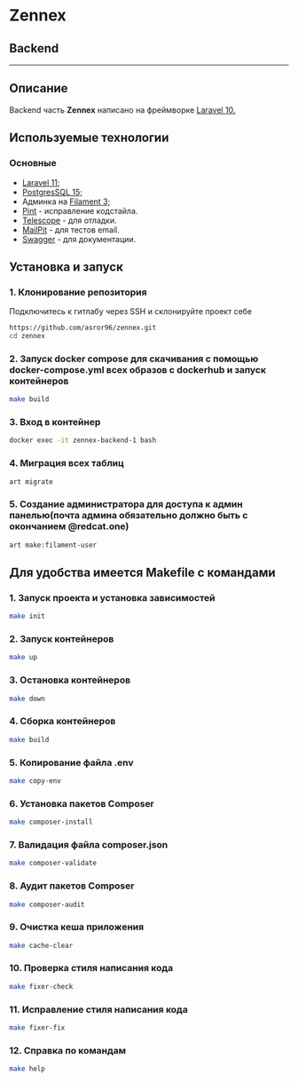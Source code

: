 # Zennex
## Backend
___
## Описание

Backend часть **Zennex** написано на фреймворке [Laravel 10.](https://laravel.com/docs/10.x)

## Используемые технологии

### Основные

- [Laravel 11;](https://laravel.com/docs/11.x)
- [PostgresSQL 15;](https://www.postgresql.org/docs/)
- Админка на [Filament 3;](https://filamentphp.com/docs/3.x/panels/installation)
- [Pint](https://laravel.com/docs/11.x/pint) - исправление кодстайла.
- [Telescope](https://laravel.com/docs/11.x/telescope) - для отладки.
- [MailPit](https://github.com/axllent/mailpit) - для тестов email.
- [Swagger](https://swagger.io/docs/specification/about/) - для документации.

## Установка и запуск
### 1. Клонирование репозитория

Подключитесь к гитлабу через SSH и склонируйте проект себе

```bash
https://github.com/asror96/zennex.git
cd zennex
```
### 2. Запуск docker compose для скачивания с помощью docker-compose.yml всех образов с dockerhub и запуск контейнеров
```bash
make build
```

### 3. Вход в контейнер
```bash
docker exec -it zennex-backend-1 bash
```
### 4. Миграция всех таблиц
```bash
art migrate
```

### 5. Создание администратора для доступа к админ панелью(почта админа обязательно должно быть с окончанием @redcat.one)
```bash
art make:filament-user
```

## Для удобства имеется Makefile с командами
### 1. Запуск проекта и установка зависимостей
```bash
make init
```
### 2. Запуск контейнеров
```bash
make up
```
### 3. Остановка контейнеров
```bash
make down
```
### 4. Сборка контейнеров
```bash
make build
```

### 5. Копирование файла .env
```bash
make copy-env
```

### 6. Установка пакетов Composer
```bash
make composer-install
```

### 7. Валидация файла composer.json
```bash
make composer-validate
```

### 8. Аудит пакетов Composer
```bash
make composer-audit
```

### 9. Очистка кеша приложения
```bash
make cache-clear
```

### 10. Проверка стиля написания кода
```bash
make fixer-check
```

### 11. Исправление стиля написания кода
```bash
make fixer-fix
```

### 12. Справка по командам
```bash
make help
```
